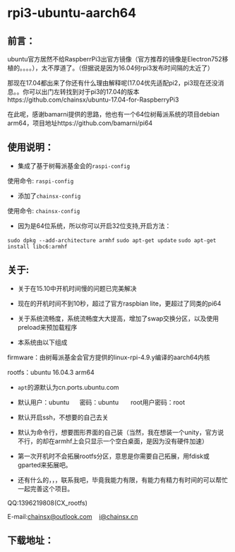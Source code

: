 # rpi3-ubuntu-aarch64

## 前言：

ubuntu官方居然不给RaspberrPi3出官方镜像（官方推荐的镜像是Electron752移植的。。。。），太不厚道了。（但据说是因为16.04何rpi3发布时间隔的太近了）

那现在17.04都出来了你还有什么理由解释呢(17.04优先适配pi2，pi3现在还没消息。。你可以出门左转找到对于pi3的17.04的版本https://github.com/chainsx/ubuntu-17.04-for-RaspberryPi3

在此呢，感谢bamarni提供的思路，他也有一个64位树莓派系统的项目debian arm64，项目地址https://github.com/bamarni/pi64

## 使用说明：

* 集成了基于树莓派基金会的`raspi-config`

使用命令: `raspi-config`

* 添加了`chainsx-config`

使用命令: `chainsx-config`

* 因为是64位系统，所以你可以开启32位支持,开启方法：

`sudo dpkg --add-architecture armhf`
`sudo apt-get update`
`sudo apt-get install libc6:armhf`

## 关于:

* 关于在15.10中开机时间慢的问题已完美解决

* 现在的开机时间不到10秒，超过了官方raspbian lite，更超过了同类的pi64

* 关于系统流畅度，系统流畅度大大提高，增加了swap交换分区，以及使用preload来预加载程序

* 本系统由以下组成

firmware：由树莓派基金会官方提供的linux-rpi-4.9.y编译的aarch64内核

rootfs：ubuntu 16.04.3 arm64

* `apt`的源默认为cn.ports.ubuntu.com

* 默认用户：ubuntu      密码：ubuntu       root用户密码：root      

* 默认开启ssh，不想要的自己去关

* 默认为命令行，想要图形界面的自己装（当然，我在想装一个unity，官方说不行，的却在armhf上会只显示一个空白桌面，是因为没有硬件加速）

* 第一次开机时不会拓展rootfs分区，意思是你需要自己拓展，用fdisk或gparted来拓展吧。

* 还有什么的，，，联系我吧，毕竟我能力有限，有能力有精力有时间的可以帮忙一起完善这个项目。

QQ:1396219808(CX_rootfs)

E-mail:chainsx@outlook.com    i@chainsx.cn

## 下载地址：

